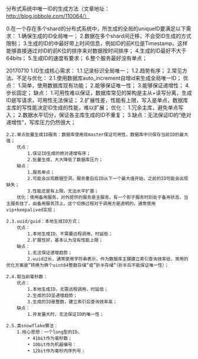 分布式系统中唯一ID的生成方法（文章地址：http://blog.jobbole.com/110064/）

0.在一个存在多个shard的分布式系统中，所生成的全局的uniqueID要满足以下需求：
	1.确保生成的ID全局唯一；
	2.数据在多个shard间迁移，不会受ID生成的方式限制；
	3.生成的ID的中最好带上时间信息，例如ID的前K位是Timestamp，这样能够直接通过对ID的前K位的排序来对数据按时间排序；
	4.生成的ID最好不大于64bits；
	5.生成ID的速度有要求；
	6.整个服务最好没有单点；

20170710
1.ID生成核心需求：
	1.1.记录标识全局唯一；
	1.2.趋势有序；
2.常见方法、不足与优化：
	2.1.使用数据库auto_increment自增id来生成全局唯一ID；
	优点：
		1.简单，使用数据库现有功能；
		2.能够保证唯一性；
		3.能够保证递增性；
		4.步长固定；
	缺点：
		1.可用性难以保证，数据库常见的架构是主从+读写分离，生成ID是写请求，可用性无法保证；
		2.扩展性差，性能有上限，写入是单点，数据库主库的写性能决定ID生成的性能，难以扩展；
	优化：
		1.冗余主库，避免单点写入；
		2.数据水平切分，保证各主库生成的ID不重复；
		3.缺点：无法保证ID的“绝对递增性”，写库压力仍然很大；
	
	2.2.单点批量生成ID服务：数据库使用双master保证可用性，数据库中只保存当前ID的最大值；
		优点：
			1.保证ID生成的绝对递增有序；
			2.批量生成，大大降低了数据库压力；
		缺点：
			1.服务单点；
			2.可能会出现数据空洞，服务重启后ID从下一个最大值开始，之前的ID可能会出现缺失；
			3.性能还是有上限，无法水平扩展；
		优化：使用备用服务，对外提供的服务是主服务，有一个影子服务时刻处于备用状态，当主服务挂了，由备用服务顶上，这个切换过程对于调用方是透明的，通常使用vip+keepalived实现；
	
	2.3.uuid/guid：本地生成ID方式；
		优点：
			1.本地生成ID，不需要远程调用，时延低；
			2.扩展性好，基本认为没有性能上限；
		缺点：
			1.无法保证递增趋势；
			2.uuid过长，通常使用字符串表示，作为数据库主键建立索引查询效率低，常用的优化方案是”转换为俩个uint64整数存储“或”折半存储“（折半后不能保证唯一性）；
	
	2.4.取当前毫秒数：
		优点：
			1.本地生成ID，无需远程调用，时延低；
			2.生成的ID呈递增趋势；
			3.生成的ID是整数，建立索引后查询效率高；
		缺点：
			1.并发量大时，无法保证ID的唯一性；
	
	2.5.类snowflake算法：
		1.核心思想：一个long型的ID，
			• 41bit作为毫秒数；
			• 10bit作为机器编号：
			• 12bit作为毫秒内序列号；

